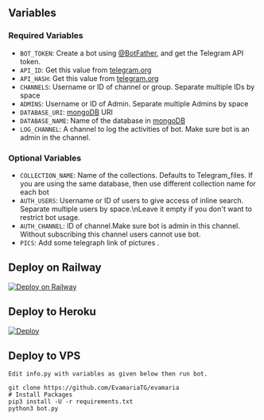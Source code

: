 ## Variables

### Required Variables

* `BOT_TOKEN`: Create a bot using [@BotFather](https://telegram.dog/BotFather), and get the Telegram API token.
* `API_ID`: Get this value from [telegram.org](https://my.telegram.org/apps)
* `API_HASH`: Get this value from [telegram.org](https://my.telegram.org/apps)
* `CHANNELS`: Username or ID of channel or group. Separate multiple IDs by space
* `ADMINS`: Username or ID of Admin. Separate multiple Admins by space
* `DATABASE_URI`: [mongoDB](https://www.mongodb.com) URI
* `DATABASE_NAME`: Name of the database in [mongoDB](https://www.mongodb.com)
* `LOG_CHANNEL`: A channel to log the activities of bot. Make sure bot is an admin in the channel.

### Optional Variables

* `COLLECTION_NAME`: Name of the collections. Defaults to Telegram_files. If you are using the same database, then use different collection name for each bot
* `AUTH_USERS`: Username or ID of users to give access of inline search. Separate multiple users by space.\nLeave it empty if you don't want to restrict bot usage.
* `AUTH_CHANNEL`: ID of channel.Make sure bot is admin in this channel. Without subscribing this channel users cannot use bot.
* `PICS`: Add some telegraph link of pictures .

## Deploy on Railway

[![Deploy on Railway](https://railway.app/button.svg)](https://railway.app/new/template/rB_BFq)

## Deploy to Heroku

[![Deploy](https://www.herokucdn.com/deploy/button.svg)](https://heroku.com/deploy?template=https://github.com/HansakaAnuhas/EvaMaria)

## Deploy to VPS

```
Edit info.py with variables as given below then run bot.

git clone https://github.com/EvamariaTG/evamaria
# Install Packages
pip3 install -U -r requirements.txt
python3 bot.py
```
